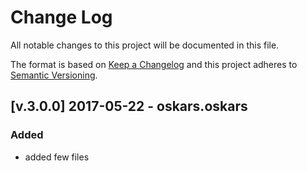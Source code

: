 # Change Log
All notable changes to this project will be documented in this file.

The format is based on [Keep a Changelog](http://keepachangelog.com/)
and this project adheres to [Semantic Versioning](http://semver.org/).

## [v.3.0.0] 2017-05-22 - oskars.oskars
### Added
- added few files
